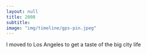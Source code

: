 ```yaml
---
layout: null
title: 2008
subtitle:
image: "img/timeline/gps-pin.jpeg"
---
```

I moved to Los Angeles to get a taste of the big city life